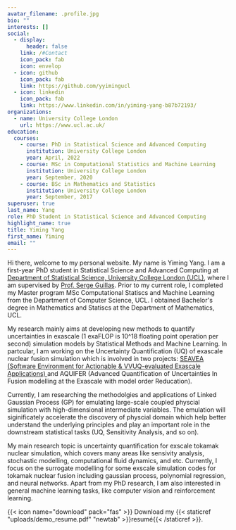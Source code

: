 ```yaml
---
avatar_filename: .profile.jpg
bio: ""
interests: []
social:
  - display:
      header: false
    link: /#Contact
    icon_pack: fab
    icon: envelop
  - icon: github
    icon_pack: fab
    link: https://github.com/yyimingucl
  - icon: linkedin
    icon_pack: fab
    link: https://www.linkedin.com/in/yiming-yang-b87b72193/
organizations:
  - name: University College London
    url: https://www.ucl.ac.uk/
education:
  courses:
    - course: PhD in Statistical Science and Advanced Computing
      institution: University College London
      year: April, 2022
    - course: MSc in Computational Statistics and Machine Learning
      institution: University College London
      year: September, 2020
    - course: BSc in Mathematics and Statistics
      institution: University College London
      year: September, 2017
superuser: true
last_name: Yang
role: PhD Student in Statistical Science and Advanced Computing
highlight_name: true
title: Yiming Yang
first_name: Yiming
email: ""
---
```

Hi there, welcome to my personal website. My name is Yiming Yang. I am a first-year PhD student in Statistical Science and Advanced Computing at [Department of Statistical Science, University College London (UCL)](https://www.ucl.ac.uk/statistics/), where I am supervised by [Prof. Serge Guillas](https://www.ucl.ac.uk/statistics/people/sergeguillas). Prior to my current role, I completed my Master program MSc Computational Statiscs and Machine Learning from the Department of Computer Science, UCL. I obtained Bachelor's degree in Mathematics and Statiscs at the Department of Mathematics, UCL. 

My research mainly aims at developing new methods to quantify uncertainties in exascale (1 exaFLOP is 10^18 floating point operation per second) simulation models by Statistical Methods and Machine Learning. In partcular, I am working on the Uncertainty Quantification (UQ) of exascale nuclear fusion simulation which is involved in two projects: [SEAVEA (Software Environment for Actionable & VVUQ-evaluated Exascale Applications) ](https://www.seavea-project.org/)and AQUIFER (Advanced Quantification of Uncertainties In Fusion modelling at the Exascale with model order Reducation).

Currently, I am researching the methodolgies and applications of Linked Gaussian Process (GP) for emulating large-scale coupled physcial simulation with high-dimensional intermediate variables. The emulation will siginificately accelerate the discovery of physcial domain which help better understand the underlying principles and play an important role in the downstream statistical tasks (UQ, Sensitivity Analysis, and so on).

My main research topic is uncertainty quantification for exscale tokamak nuclear simulation, which covers many areas like sensivity analysis, stochastic modelling, computational fluid dynamics, and etc. Currently, I focus on the surrogate modelling for some exscale simulation codes for tokamak nuclear fusion including gaussian process, polynomial regression, and neural networks. Apart from my PhD research, I am also interested in general machine learning tasks, like computer vision and reinforcement learning.

{{< icon name="download" pack="fas" >}} Download my {{< staticref "uploads/demo_resume.pdf" "newtab" >}}resumé{{< /staticref >}}.